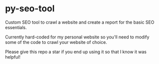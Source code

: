 # py-seo-tool
Custom SEO tool to crawl a website and create a report for the basic SEO essentials.

Currently hard-coded for my personal website so you'll need to modify some of the code to crawl your website of choice.

Please give this repo a star if you end up using it so that I know it was helpful!
